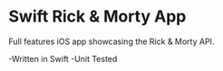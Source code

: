 # Swift Rick & Morty App

Full features iOS app showcasing the Rick & Morty API.

-Written in Swift
-Unit Tested
